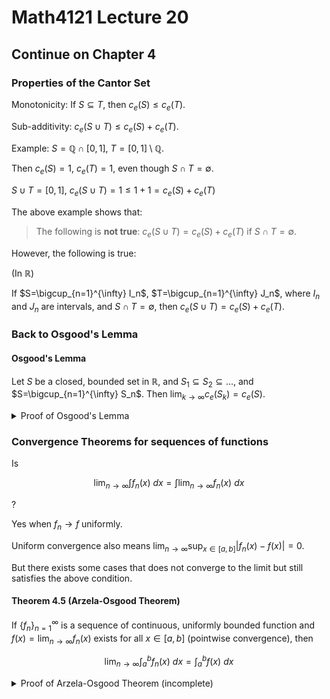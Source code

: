 # Math4121 Lecture 20

## Continue on Chapter 4

### Properties of the Cantor Set

Monotonicity: If $S\subseteq T$, then $c_e(S)\leq c_e(T)$.

Sub-additivity: $c_e(S\cup T)\leq c_e(S)+c_e(T)$.

Example: $S=\mathbb{Q}\cap[0,1]$, $T=[0,1]\setminus\mathbb{Q}$.

Then $c_e(S)=1$, $c_e(T)=1$, even though $S\cap T=\emptyset$.

$S\cup T=[0,1]$, $c_e(S\cup T)=1\leq 1+1=c_e(S)+c_e(T)$

The above example shows that:

> The following is **not true**: $c_e(S\cup T)=c_e(S)+c_e(T)$ if $S\cap T=\emptyset$.

However, the following is true:

(In $\mathbb{R}$)

If $S=\bigcup_{n=1}^{\infty} I_n$, $T=\bigcup_{n=1}^{\infty} J_n$, where $I_n$ and $J_n$ are intervals, and $S\cap T=\emptyset$, then $c_e(S\cup T)=c_e(S)+c_e(T)$.

### Back to Osgood's Lemma

#### Osgood's Lemma

Let $S$ be a closed, bounded set in $\mathbb{R}$, and $S_1\subseteq S_2\subseteq \ldots$, and $S=\bigcup_{n=1}^{\infty} S_n$. Then $\lim_{k\to\infty} c_e(S_k)=c_e(S)$.

<details>
<summary>Proof of Osgood's Lemma</summary>

Trivial that $c_e(S_k)\leq c_e(S)$.

We need to show that $\forall \epsilon>0, \exists K$ such that $c_e(S_k)>c_e(S)-\epsilon$ for all $k\geq K$.

Let $U_k$ be finite union of open intervals containing $S_k$ such that $c_e(U_k)<c_e(S_k)+\frac{\epsilon}{2^k}$.

So $\{U_k\}_{k=1}^{\infty}$ are an open cover of $S$.

Since $S$ is closed and bounded in $\mathbb{R}$, it is compact.

So, $\exists N$ such that $S\subseteq \bigcup_{k=1}^{N} U_k$.

Then we split the $U_k$ into two parts:

$U_k=(U_k\cap U_N)\cup (U_k\setminus U_N)$, we denote $U_k^{(1)}=U_k\cap U_N$, $U_k^{(2)}=U_k\setminus U_N$, for $k\leq N$.

So, since $U_k^{(1)}, U_k^{(2)}$ disjoint intervals, and $S_k\subseteq U_k^{(1)}$, we have

$$
\begin{aligned}
c_e(U_k^{(1)})+c_e(U_k^{(2)})&=c_e(U_k)\\
c_e(S_k)+c_e(U_k^{(2)})&<c_e(S_k)+\frac{\epsilon}{2^k}\\
c_e(U_k^{(2)})&<\frac{\epsilon}{2^k}\\
\end{aligned}
$$

So, 

$$
\begin{aligned}
c_e(S)&\leq c_e(U)\\
&\leq c_e(U_N)+\sum_{k=1}^{N-1} c_e(U_k^{(2)})\\
&<c_e(S_N)+\frac{\epsilon}{2^{N}}+\sum_{k=1}^{N-1}\frac{\epsilon}{2^k}\\
&\leq c_e(S_N)+\epsilon\\
&<c_e(S_N)
\end{aligned}
$$

</details>

### Convergence Theorems for sequences of functions

Is

$$
\lim_{n\to\infty}\int f_n(x)\ dx=\int \lim_{n\to\infty} f_n(x)\ dx
$$

?

Yes when $f_n\to f$ uniformly.

Uniform convergence also means $\lim_{n\to\infty} \sup_{x\in [a,b]}|f_n(x)-f(x)|=0$.

But there exists some cases that does not converge to the limit but still satisfies the above condition.

#### Theorem 4.5 (Arzela-Osgood Theorem)

If $\{f_n\}_{n=1}^{\infty}$ is a sequence of continuous, uniformly bounded function and $f(x)=\lim_{n\to\infty} f_n(x)$ exists for all $x\in [a,b]$ (pointwise convergence), then

$$
\lim_{n\to\infty}\int_a^b f_n(x)\ dx=\int_a^b f(x)\ dx
$$

<details>
<summary>Proof of Arzela-Osgood Theorem (incomplete)</summary>

Define $\Gamma_{\alpha}=\{x:\forall m\in \mathbb{N} \textup{ and }\forall \delta>0, \exists n\geq m \textup{ s.t. } |y-x|<\delta \textup{ and } |f_n(y)-f_m(y)|>\alpha\}$.

_$\Gamma_{\alpha}$ is the negation of $(\alpha,\delta)$ definition of limit._

$\Gamma_{\alpha}$ is closed and nowhere dense.

Continue on next lecture.
</details>